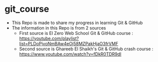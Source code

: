 # git_course
- This Repo is made to share my progress in learning Git & GitHub
- The information in this Repo is from 2 sources
  - First source is El Zero Web School Git & GitHub course : https://youtube.com/playlist?list=PLDoPjvoNmBAw4eOj58MZPakHjaO3frVMF
  - Second source is Ghareeb El Shaikh's Git & GitHub crash course : https://www.youtube.com/watch?v=fDkR0TDR9dI
